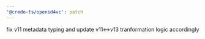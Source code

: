 ```yaml
---
'@credo-ts/openid4vc': patch
---
```


fix v11 metadata typing and update v11<->v13 tranformation logic accordingly
